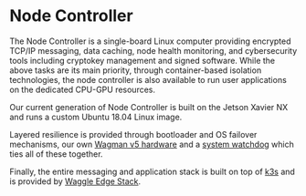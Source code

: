 # Node Controller

The Node Controller is a single-board Linux computer providing encrypted TCP/IP messaging, data caching, node health monitoring, and cybersecurity tools including cryptokey management and signed software. While the above tasks are its main priority, through container-based isolation technologies, the node controller is also available to run user applications on the dedicated CPU-GPU resources.

Our current generation of Node Controller is built on the Jetson Xavier NX and runs a custom Ubuntu 18.04 Linux image.

Layered resilience is provided through bootloader and OS failover mechanisms, our own [Wagman v5 hardware](https://github.com/waggle-sensor/wagman/tree/master/boards/v5) and a [system watchdog](https://github.com/waggle-sensor/sage-wagman-watchdog) which ties all of these together.

Finally, the entire messaging and application stack is built on top of [k3s](https://k3s.io) and is provided by [Waggle Edge Stack](https://github.com/waggle-sensor/waggle-edge-stack).
